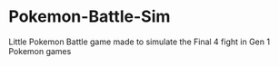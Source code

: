 # Pokemon-Battle-Sim


Little Pokemon Battle game made to simulate the Final 4 fight in Gen 1 Pokemon games
